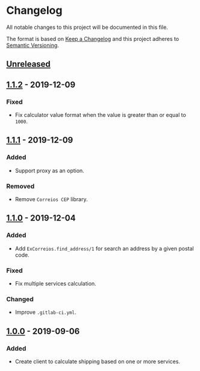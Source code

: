 # Changelog
All notable changes to this project will be documented in this file.

The format is based on [Keep a Changelog](http://keepachangelog.com/en/1.0.0/)
and this project adheres to [Semantic Versioning](http://semver.org/spec/v2.0.0.html).

## [Unreleased]

## [1.1.2] - 2019-12-09
### Fixed
- Fix calculator value format when the value is greater than or equal to `1000`.

## [1.1.1] - 2019-12-09
### Added
- Support proxy as an option.

### Removed
- Remove `Correios CEP` library.

## [1.1.0] - 2019-12-04
### Added
- Add `ExCorreios.find_address/1` for search an address by a given postal code.

### Fixed
- Fix multiple services calculation.

### Changed
- Improve `.gitlab-ci.yml`.

## [1.0.0] - 2019-09-06
### Added
- Create client to calculate shipping based on one or more services.

[Unreleased]: https://code.locaweb.com.br/criador-sites/ex_correios/compare/master...v1.1.2
[1.1.2]: https://code.locaweb.com.br/criador-sites/ex_correios/compare/v1.1.1...v1.1.2
[1.1.1]: https://code.locaweb.com.br/criador-sites/ex_correios/compare/v1.1.0...v1.1.1
[1.1.0]: https://code.locaweb.com.br/criador-sites/ex_correios/compare/v1.0.0...v1.1.0
[1.0.0]: https://code.locaweb.com.br/criador-sites/ex_correios/compare/v0.1.0...v1.0.0
[0.1.0]: https://code.locaweb.com.br/criador-sites/ex_correios/-/tags/v0.0.1
